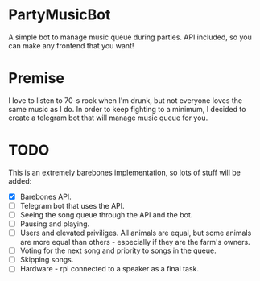 # PartyMusicBot

A simple bot to manage music queue during parties. API included, so you can make any frontend that you want! 

# Premise

I love to listen to 70-s rock when I'm drunk, but not everyone loves the same music as I do. In order to keep fighting to a minimum, I decided to create a telegram bot that will manage music queue for you.

# TODO

This is an extremely barebones implementation, so lots of stuff will be added:

- [x] Barebones API.
- [ ] Telegram bot that uses the API.
- [ ] Seeing the song queue through the API and the bot.
- [ ] Pausing and playing.
- [ ] Users and elevated priviliges. All animals are equal, but some animals are more equal than others - especially if they are the farm's owners.
- [ ] Voting for the next song and priority to songs in the queue.
- [ ] Skipping songs.
- [ ] Hardware - rpi connected to a speaker as a final task.